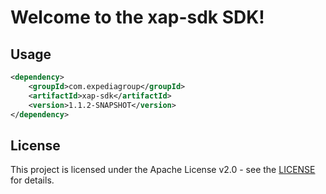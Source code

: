 # Welcome to the xap-sdk SDK!

## Usage
```xml
<dependency>
    <groupId>com.expediagroup</groupId>
    <artifactId>xap-sdk</artifactId>
    <version>1.1.2-SNAPSHOT</version>
</dependency>
```

## License

This project is licensed under the Apache License v2.0 - see the [LICENSE](LICENSE) for details.
